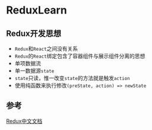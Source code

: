 # ReduxLearn

## Redux开发思想

* `Redux`和`React`之间没有关系
* `Redux`的`React`绑定包含了容器组件与展示组件分离的思想
* 单项数据流
* 单一数据源`state`
* `state`只读，惟一改变`state`的方法就是触发`action`
* 使用纯函数来执行修改`(preState, action) => newState`

## 参考

[Redux中文文档](http://camsong.github.io/redux-in-chinese/index.html)